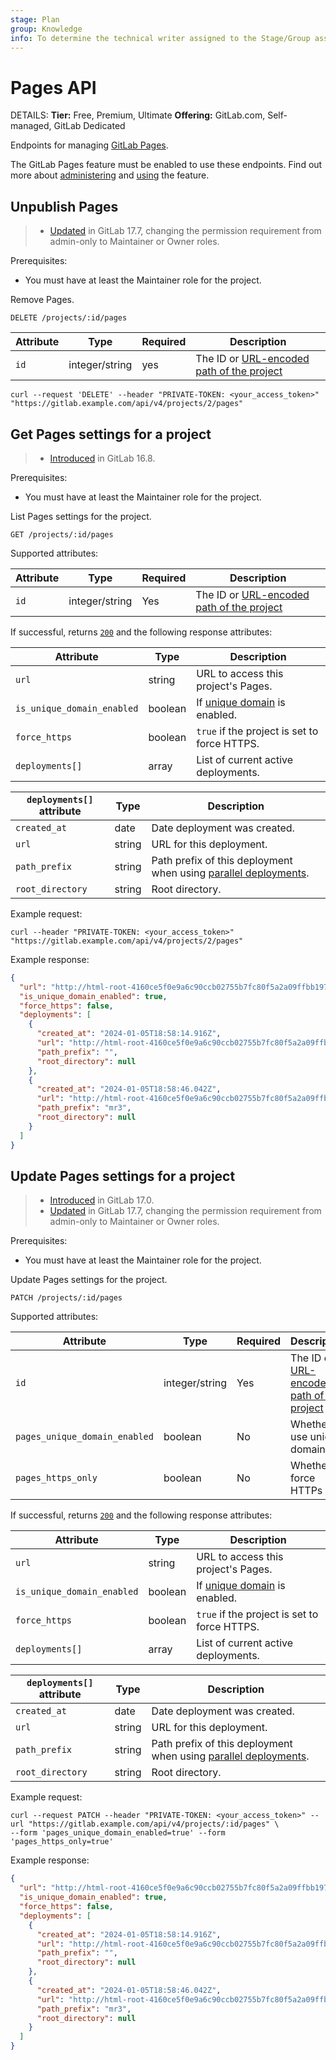 ```yaml
---
stage: Plan
group: Knowledge
info: To determine the technical writer assigned to the Stage/Group associated with this page, see https://handbook.gitlab.com/handbook/product/ux/technical-writing/#assignments
---
```


# Pages API

DETAILS:
**Tier:** Free, Premium, Ultimate
**Offering:** GitLab.com, Self-managed, GitLab Dedicated

Endpoints for managing [GitLab Pages](../user/project/pages/index.md).

The GitLab Pages feature must be enabled to use these endpoints. Find out more about [administering](../administration/pages/index.md) and [using](../user/project/pages/index.md) the feature.

## Unpublish Pages

> - [Updated](https://gitlab.com/gitlab-org/gitlab/-/merge_requests/172950) in GitLab 17.7, changing the permission requirement from admin-only to Maintainer or Owner roles.

Prerequisites:

- You must have at least the Maintainer role for the project.

Remove Pages.

```plaintext
DELETE /projects/:id/pages
```

| Attribute | Type           | Required | Description                              |
| --------- | -------------- | -------- | ---------------------------------------- |
| `id`      | integer/string | yes      | The ID or [URL-encoded path of the project](rest/index.md#namespaced-paths) |

```shell
curl --request 'DELETE' --header "PRIVATE-TOKEN: <your_access_token>" "https://gitlab.example.com/api/v4/projects/2/pages"
```

## Get Pages settings for a project

> - [Introduced](https://gitlab.com/gitlab-org/gitlab/-/issues/436932) in GitLab 16.8.

Prerequisites:

- You must have at least the Maintainer role for the project.

List Pages settings for the project.

```plaintext
GET /projects/:id/pages
```

Supported attributes:

| Attribute | Type           | Required | Description                              |
| --------- | -------------- | -------- | ---------------------------------------- |
| `id`      | integer/string | Yes      | The ID or [URL-encoded path of the project](rest/index.md#namespaced-paths) |

If successful, returns [`200`](rest/troubleshooting.md#status-codes) and the following
response attributes:

| Attribute                                 | Type       | Description                                                                                                                  |
| ----------------------------------------- | ---------- | -----------------------                                                                                                      |
| `url`                                     | string     | URL to access this project's Pages.                                                                                            |
| `is_unique_domain_enabled`                | boolean    | If [unique domain](../user/project/pages/introduction.md) is enabled.                                                        |
| `force_https`                             | boolean    | `true` if the project is set to force HTTPS.                                                                                      |
| `deployments[]`                           | array      | List of current active deployments.                                                                                          |

| `deployments[]` attribute                 | Type       | Description                                                                                                                   |
| ----------------------------------------- | ---------- |-------------------------------------------------------------------------------------------------------------------------------|
| `created_at`                              | date       | Date deployment was created.                                                                                                  |
| `url`                                     | string     | URL for this deployment.                                                                                                      |
| `path_prefix`                             | string     | Path prefix of this deployment when using [parallel deployments](../user/project/pages/index.md#parallel-deployments). |
| `root_directory`                          | string     | Root directory.                                                                                                               |

Example request:

```shell
curl --header "PRIVATE-TOKEN: <your_access_token>" "https://gitlab.example.com/api/v4/projects/2/pages"
```

Example response:

```json
{
  "url": "http://html-root-4160ce5f0e9a6c90ccb02755b7fc80f5a2a09ffbb1976cf80b653.pages.gdk.test:3010",
  "is_unique_domain_enabled": true,
  "force_https": false,
  "deployments": [
    {
      "created_at": "2024-01-05T18:58:14.916Z",
      "url": "http://html-root-4160ce5f0e9a6c90ccb02755b7fc80f5a2a09ffbb1976cf80b653.pages.gdk.test:3010/",
      "path_prefix": "",
      "root_directory": null
    },
    {
      "created_at": "2024-01-05T18:58:46.042Z",
      "url": "http://html-root-4160ce5f0e9a6c90ccb02755b7fc80f5a2a09ffbb1976cf80b653.pages.gdk.test:3010/mr3",
      "path_prefix": "mr3",
      "root_directory": null
    }
  ]
}
```

## Update Pages settings for a project

> - [Introduced](https://gitlab.com/gitlab-org/gitlab/-/merge_requests/147227) in GitLab 17.0.
> - [Updated](https://gitlab.com/gitlab-org/gitlab/-/merge_requests/172950) in GitLab 17.7, changing the permission requirement from admin-only to Maintainer or Owner roles.

Prerequisites:

- You must have at least the Maintainer role for the project.

Update Pages settings for the project.

```plaintext
PATCH /projects/:id/pages
```

Supported attributes:

| Attribute                       | Type           | Required | Description                                                                                                         |
| --------------------------------| -------------- | -------- | --------------------------------------------------------------------------------------------------------------------|
| `id`                            | integer/string | Yes      | The ID or [URL-encoded path of the project](rest/index.md#namespaced-paths)                                 |
| `pages_unique_domain_enabled`   | boolean        | No       | Whether to use unique domain                                                                                        |
| `pages_https_only`              | boolean        | No       | Whether to force HTTPs                                                                                              |

If successful, returns [`200`](rest/troubleshooting.md#status-codes) and the following
response attributes:

| Attribute                                 | Type       | Description                                                                                                                  |
| ----------------------------------------- | ---------- | -----------------------                                                                                                      |
| `url`                                     | string     | URL to access this project's Pages.                                                                                            |
| `is_unique_domain_enabled`                | boolean    | If [unique domain](../user/project/pages/introduction.md) is enabled.                                                        |
| `force_https`                             | boolean    | `true` if the project is set to force HTTPS.                                                                                      |
| `deployments[]`                           | array      | List of current active deployments.                                                                                          |

| `deployments[]` attribute                 | Type       | Description                                                                                                                   |
| ----------------------------------------- | ---------- |-------------------------------------------------------------------------------------------------------------------------------|
| `created_at`                              | date       | Date deployment was created.                                                                                                  |
| `url`                                     | string     | URL for this deployment.                                                                                                      |
| `path_prefix`                             | string     | Path prefix of this deployment when using [parallel deployments](../user/project/pages/index.md#parallel-deployments). |
| `root_directory`                          | string     | Root directory.                                                                                                               |

Example request:

```shell
curl --request PATCH --header "PRIVATE-TOKEN: <your_access_token>" --url "https://gitlab.example.com/api/v4/projects/:id/pages" \
--form 'pages_unique_domain_enabled=true' --form 'pages_https_only=true'
```

Example response:

```json
{
  "url": "http://html-root-4160ce5f0e9a6c90ccb02755b7fc80f5a2a09ffbb1976cf80b653.pages.gdk.test:3010",
  "is_unique_domain_enabled": true,
  "force_https": false,
  "deployments": [
    {
      "created_at": "2024-01-05T18:58:14.916Z",
      "url": "http://html-root-4160ce5f0e9a6c90ccb02755b7fc80f5a2a09ffbb1976cf80b653.pages.gdk.test:3010/",
      "path_prefix": "",
      "root_directory": null
    },
    {
      "created_at": "2024-01-05T18:58:46.042Z",
      "url": "http://html-root-4160ce5f0e9a6c90ccb02755b7fc80f5a2a09ffbb1976cf80b653.pages.gdk.test:3010/mr3",
      "path_prefix": "mr3",
      "root_directory": null
    }
  ]
}
```
